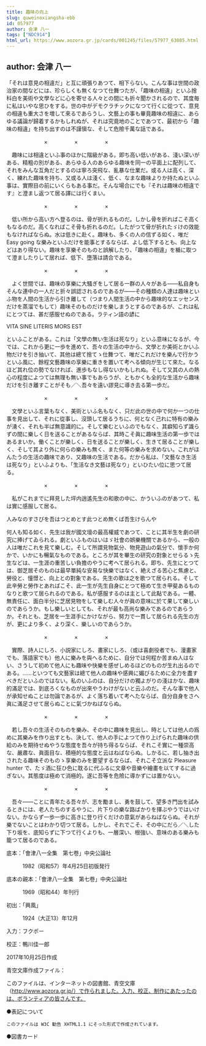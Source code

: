 ```yaml
---
title: 趣味の向上
slug: quweinoxiangsha-ebb
id: 057977
author: 会津 八一
tags: ["NDC914"]
html_url: https://www.aozora.gr.jp/cards/001245/files/57977_63085.html
---
```


## author: 会津 八一

「それは意見の相違だ」と互に頑張りあつて、相下らない。こんな事は世間の政治家の間などには、珍らしくも無くなつて仕舞つたが、「趣味の相違」といふ捨科白を美術や文學などに心を寄せる人々との間にも折々聞かされるので、其度毎に私はいやな思ひをする。世の中がデモクラチックになつて行くに從つて、意見の相違も重大さを増して來るであらうし、文藝上の事も畢竟趣味の相違に、あらゆる議論が歸着するかもしれぬが、それは究竟地のことであつて、最初から「趣味の相違」を持ち出すのは不謹愼な、そして危險千萬な話である。

　　　　　　　×　　　　　×　　　　　×

　趣味には相違といふ事のほかに階級がある。即ち高い低いがある、淺い深いがある、精粗の別がある、あらゆる人のあらゆる趣味を同一の平面上に配列して、それをみんな互角だとするのは寧ろ突飛な、亂暴な仕業だ。或る人は高く、深く、練れた趣味を持ち、又或る人は淺く、低く、なまな趣味よりか持たぬといふ事は、實際目の前にいくらもある事だ。そんな場合にでも『それは趣味の相違です』と澄まし返つて居る譯には行くまい。

　　　　　　　×　　　　　×　　　　　×

　低い所から高い方へ登るのは、骨が折れるものだ。しかし骨を折ればこそ高くもなるのだ。高くなればこそ骨も折れるのだ。したがつて骨が折れたゞけの效能もなければならぬ。水は低きに赴く。趣味も、多くの人の信ずる如く、唯だ Easy going な樂みといふだけを能事とするならば、よし低下するとも、向上などはあり得ない。趣味を享樂そのものと誤解したり、「趣味の相違」を楯に取つて澄ましたりして居れば、低下、墮落は請合である。

　　　　　　　×　　　　　×　　　　　×

　よく世間では、趣味の享樂に大騷ぎをして居る一群の人々がある――私自身もそんな連中の一人だと折々誤認されるのであるが――その種類の人達は趣味といふ物を人間の生活から引き離して（つまり人間生活の中から趣味的なエッセンスだけを蒸溜でもして）趣味そのものだけを樂しまうとするのであるが、これは私にとつては、甚だ感服せぬのである。ラティン語の諺に

VITA SINE LITERIS MORS EST

といふことがある。これは「文學の無い生活は死なり」といふ意味になるが、今では、これから更に一歩を進めて、吾々の生活の中から、文學とか美術とかいふ物だけを引き抽いて、其他は總て捨てゝ仕舞つて、唯だこれだけを樂んで行かうといふ風に、餘程文藝趣味の享樂に重きを置いて考へる傾向が生じて來た。なるほど其れ位の勢でなければ、進歩もなし得ないかもしれぬ。そして又其の人の熱心の程度によつては無理も無い事でもあらうが、ともかくも全的な生活から趣味だけを引き離すことがそも／＼吾々を遠い謬見に導き去る第一歩だ。

　　　　　　　×　　　　　×　　　　　×

　文學といふ言葉もなく、美術といふ名もなく、只だ此の世の中で何か一つの仕事を見出して、それに從事し、沒頭して居るうちに、何となく己れに特有の樂みが湧く、それも半ば無意識的に。そして樂むといふのでもなく、其癖知らず識らずの間に樂しく日を送ることがあるならば、其時こそ眞に趣味生活の第一歩ではあるまいか。働くことが樂しく、日を送ることが樂しく、生きて居ることが樂しく、そして其より外に何らの樂みも無く、また何等の樂みを求めない。これがほんたうの生活の趣味であり、又趣味の生活である。だから私は、「文藝なき生活は死なり」といふよりも、「生活なき文藝は死なり」といひたい位に思つて居る。

　　　　　　　×　　　　　×　　　　　×

　私がこれまでに拜見した坪内逍遙先生の和歌の中に、かういふのがあつて、私は實に感服して居る。

人みなのすさびを吾はつとめとす此つとめ無くば吾生けらんや

何人も知る如く、先生は我が國文壇の最高權威であつて、ことに其半生を劇の研究に捧げてゐられる。劇といふものはいはゞ社會の娯樂機關であるから、一般の人は唯だこれを見て樂しむ。そして所謂見物氣分、物見遊山の氣分で、懷手か何かで、いかにも暢氣なものである。ところが其を畢生の研究の對象とせらるゝ先生などは、一生涯の重苦しい負擔のやうに考へて居られる。即ち、先生にとつては、御芝居そのものは最早單純な安易な快樂ではなく、絶えざる苦心と焦慮と、勞役と、憧憬と、向上との對象である。先生の歌は之を歌つて居られる。そして此辛勞と勞作とあればこそ、此一生が先生自身にとつて極めて生き甲斐あるものなりと歌つて居られるのである。私が感服するのは主として此點である。一體、無責任に、面白半分に芝居見物をして樂しむ人々が眞の意味に於て果して樂しいのであらうか。もし樂しいとしても、それが最も高尚な樂みであるのであらうか。それとも、芝居を一生涯手にかけながら、努力で一貫して居られる先生の方が、更により多く、より深く、樂しいのであらうか。

　　　　　　　×　　　　　×　　　　　×

　實際、詩人にしろ、小説家にしろ、畫家にしろ、（或は喜劇役者でも、漫畫家でも、落語家でも）他人に樂みを與へるために、自分では何程か苦まぬ人はない、さうして初めて他人にも趣味や快樂を感ぜしめるほどのものが生れ出るのである。……といつても文藝家は總て他人の趣味や感興に媚びるために全力を盡すべきだといふのではない。私のいふのは、自分だけの獨よがりの淺はかな、趣味的滿足では、到底ろくなものが出來やうわけがないと云ふのだ。そんな事で他人が承知せぬことは勿論であるが、よく落ち着いて考へたならば、自分自身をさへ眞に滿足させて居らぬことに氣づかねばならぬ。

　　　　　　　×　　　　　×　　　　　×

　若し吾々の生活そのものを樂み、その中に趣味を見出し、時としては他人の爲めに其樂みを作り出すとも、決して、他人の手によつて作り上げられた趣味の供給のみを期待せぬやうな態度を吾々が持ち得るならば、それこそ實に一種崇高な、嚴肅な、眞面目な、積極的な態度と云はねばならぬ。しかるに、若し抽き出されたる趣味そのものゝ享樂のみを要望するならば、それこそ立派な Pleasure hunter で、たゞ酒に狂ひ色に耽るに代ふるに文章や音樂や繪畫を以てするに過ぎない。其態度は極めて消極的。遂に吾等を危險に導かずには置かない。

　　　　　　　×　　　　　×　　　　　×

　吾々――ことに青年たる吾々が、志を勵まし、勇を鼓して、望多き門出を試みるときには、老人たちのするやうに、片下りの樂な路ばかりを擇ぶやうではいけない。かならず一歩一歩に高きに登り行くだけの意氣があらねばならぬ。それが樂でないことはわかり切つて居る。しかし、それでこそ、その中にだら／＼した下り坂を、底知らずに下つて行くよりも、一層深い、根強い、意味のある樂みも籠つて居るのである。













底本：「會津八一全集　第七卷」中央公論社

　　　1982（昭和57）年4月25日初版発行

底本の親本：「會津八一全集　第七卷」中央公論社

　　　1969（昭和44）年刊行

初出：「興風」

　　　1924（大正13）年12月

入力：フクポー

校正：鴨川佳一郎

2017年10月25日作成

青空文庫作成ファイル：

このファイルは、インターネットの図書館、青空文庫（http://www.aozora.gr.jp/）で作られました。入力、校正、制作にあたったのは、ボランティアの皆さんです。











●表記について


	このファイルは W3C 勧告 XHTML1.1 にそった形式で作成されています。







●図書カード